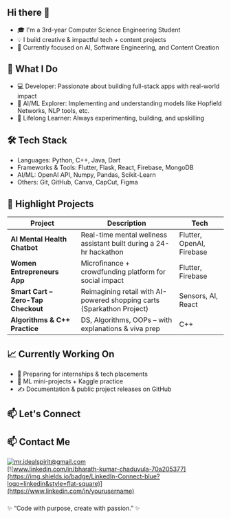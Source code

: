 ## Hi there 👋
- 🎓 I'm a 3rd-year Computer Science Engineering Student
- 💡 I build creative & impactful tech + content projects
- 🚀 Currently focused on AI, Software Engineering, and Content Creation

## 💼 What I Do
- 💻 Developer: Passionate about building full-stack apps with real-world impact
- 🤖 AI/ML Explorer: Implementing and understanding models like Hopfield Networks, NLP tools, etc.
- 🧠 Lifelong Learner: Always experimenting, building, and upskilling

 ##  🛠️ Tech Stack
- Languages: Python, C++, Java, Dart
- Frameworks & Tools: Flutter, Flask, React, Firebase, MongoDB
- AI/ML: OpenAI API, Numpy, Pandas, Scikit-Learn
- Others: Git, GitHub, Canva, CapCut, Figma


## 🚀 Highlight Projects

| Project                         | Description                                                       | Tech                        |
|---------------------------------|-------------------------------------------------------------------|-----------------------------|
| **AI Mental Health Chatbot**    | Real-time mental wellness assistant built during a 24-hr hackathon | Flutter, OpenAI, Firebase   |
| **Women Entrepreneurs App**     | Microfinance + crowdfunding platform for social impact             | Flutter, Firebase           |
| **Smart Cart – Zero-Tap Checkout** | Reimagining retail with AI-powered shopping carts (Sparkathon Project) | Sensors, AI, React          |
| **Algorithms & C++ Practice**   | DS, Algorithms, OOPs – with explanations & viva prep               | C++                         |

## 📈 Currently Working On

- 💼 Preparing for internships & tech placements
- 🤖 ML mini-projects + Kaggle practice
- ✍️ Documentation & public project releases on GitHub

## 📫 Let's Connect
## 📫 Contact Me

[![mr.idealspirit@gmail.com](https://img.shields.io/badge/Email-your.email@example.com-blue?style=flat-square)](mailto:your.email@example.com)  
[![www.linkedin.com/in/bharath-kumar-chaduvula-70a205377](https://img.shields.io/badge/LinkedIn-Connect-blue?logo=linkedin&style=flat-square)](https://www.linkedin.com/in/yourusername)

###
 ✨ “Code with purpose, create with passion.” ✨

<!--
**bharathbtech2023/bharathbtech2023** is a ✨ _special_ ✨ repository because its `README.md` (this file) appears on your GitHub profile.
-->
